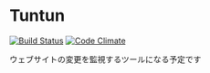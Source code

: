 # Tuntun
[![Build Status](https://travis-ci.org/hanachin/tuntun.png?branch=master)](https://travis-ci.org/hanachin/tuntun)
[![Code Climate](https://codeclimate.com/github/hanachin/tuntun.png)](https://codeclimate.com/github/hanachin/tuntun)

ウェブサイトの変更を監視するツールになる予定です
